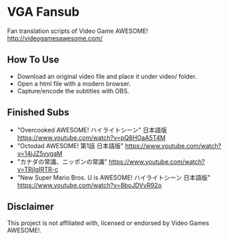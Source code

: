 VGA Fansub
==========

Fan translation scripts of Video Game AWESOME! http://videogamesawesome.com/

How To Use
----------

 * Download an original video file and place it under video/ folder.
 * Open a html file with a modern browser.
 * Capture/encode the subtitles with OBS.

Finished Subs
-------------
 * "Overcooked AWESOME! ハイライトシーン" 日本語版 https://www.youtube.com/watch?v=pQ8HOaA5T4M
 * "Octodad AWESOME! 第1話 日本語版" https://www.youtube.com/watch?v=14jJZ5vygaM
 * "カナダの常識、ニッポンの常識" https://www.youtube.com/watch?v=TRjIgIRTR-c
 * "New Super Mario Bros. U is AWESOME! ハイライトシーン 日本語版" https://www.youtube.com/watch?v=8boJDVvR92o

Disclaimer
----------
This project is not affiliated with, licensed or endorsed by Video Games AWESOME!.

